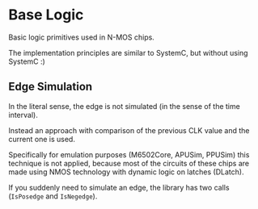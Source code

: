 # Base Logic

Basic logic primitives used in N-MOS chips.

The implementation principles are similar to SystemC, but without using SystemC :)

## Edge Simulation

In the literal sense, the edge is not simulated (in the sense of the time interval).

Instead an approach with comparison of the previous CLK value and the current one is used.

Specifically for emulation purposes (M6502Core, APUSim, PPUSim) this technique is not applied, because most of the circuits of these chips are made using NMOS technology with dynamic logic on latches (DLatch).

If you suddenly need to simulate an edge, the library has two calls (`IsPosedge` and `IsNegedge`).
